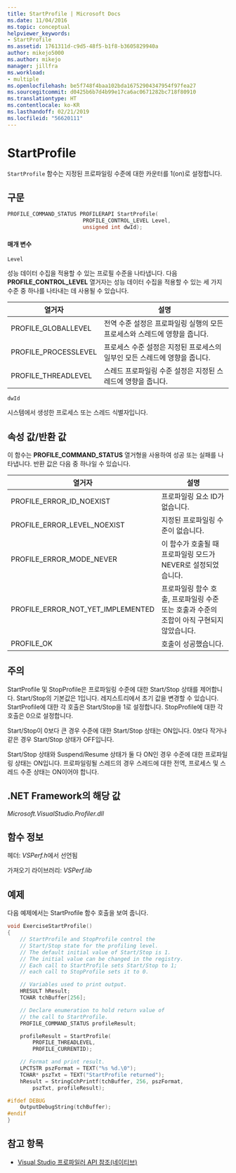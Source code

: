```yaml
---
title: StartProfile | Microsoft Docs
ms.date: 11/04/2016
ms.topic: conceptual
helpviewer_keywords:
- StartProfile
ms.assetid: 1761311d-c9d5-48f5-b1f8-b3605829940a
author: mikejo5000
ms.author: mikejo
manager: jillfra
ms.workload:
- multiple
ms.openlocfilehash: be5f748f4baa102bda16752904347954f97fea27
ms.sourcegitcommit: d0425b6b7d4b99e17ca6ac0671282bc718f80910
ms.translationtype: HT
ms.contentlocale: ko-KR
ms.lasthandoff: 02/21/2019
ms.locfileid: "56620111"
---
```

# <a name="startprofile"></a>StartProfile
`StartProfile` 함수는 지정된 프로파일링 수준에 대한 카운터를 1(on)로 설정합니다.

## <a name="syntax"></a>구문

```cpp
PROFILE_COMMAND_STATUS PROFILERAPI StartProfile(
                        PROFILE_CONTROL_LEVEL Level,
                        unsigned int dwId);
```

#### <a name="parameters"></a>매개 변수
 `Level`

 성능 데이터 수집을 적용할 수 있는 프로필 수준을 나타냅니다. 다음 **PROFILE_CONTROL_LEVEL** 열거자는 성능 데이터 수집을 적용할 수 있는 세 가지 수준 중 하나를 나타내는 데 사용될 수 있습니다.

|열거자|설명|
|----------------|-----------------|
|PROFILE_GLOBALLEVEL|전역 수준 설정은 프로파일링 실행의 모든 프로세스와 스레드에 영향을 줍니다.|
|PROFILE_PROCESSLEVEL|프로세스 수준 설정은 지정된 프로세스의 일부인 모든 스레드에 영향을 줍니다.|
|PROFILE_THREADLEVEL|스레드 프로파일링 수준 설정은 지정된 스레드에 영향을 줍니다.|

 `dwId`

 시스템에서 생성한 프로세스 또는 스레드 식별자입니다.

## <a name="property-valuereturn-value"></a>속성 값/반환 값
 이 함수는 **PROFILE_COMMAND_STATUS** 열거형을 사용하여 성공 또는 실패를 나타냅니다. 반환 값은 다음 중 하나일 수 있습니다.

|열거자|설명|
|----------------|-----------------|
|PROFILE_ERROR_ID_NOEXIST|프로파일링 요소 ID가 없습니다.|
|PROFILE_ERROR_LEVEL_NOEXIST|지정된 프로파일링 수준이 없습니다.|
|PROFILE_ERROR_MODE_NEVER|이 함수가 호출될 때 프로파일링 모드가 NEVER로 설정되었습니다.|
|PROFILE_ERROR_NOT_YET_IMPLEMENTED|프로파일링 함수 호출, 프로파일링 수준 또는 호출과 수준의 조합이 아직 구현되지 않았습니다.|
|PROFILE_OK|호출이 성공했습니다.|

## <a name="remarks"></a>주의
 StartProfile 및 StopProfile은 프로파일링 수준에 대한 Start/Stop 상태를 제어합니다. Start/Stop의 기본값은 1입니다. 레지스트리에서 초기 값을 변경할 수 있습니다. StartProfile에 대한 각 호출은 Start/Stop을 1로 설정합니다. StopProfile에 대한 각 호출은 0으로 설정합니다.

 Start/Stop이 0보다 큰 경우 수준에 대한 Start/Stop 상태는 ON입니다. 0보다 작거나 같은 경우 Start/Stop 상태가 OFF입니다.

 Start/Stop 상태와 Suspend/Resume 상태가 둘 다 ON인 경우 수준에 대한 프로파일링 상태는 ON입니다. 프로파일링될 스레드의 경우 스레드에 대한 전역, 프로세스 및 스레드 수준 상태는 ON이어야 합니다.

## <a name="net-framework-equivalent"></a>.NET Framework의 해당 값
 *Microsoft.VisualStudio.Profiler.dll*

## <a name="function-information"></a>함수 정보
 헤더: *VSPerf.h*에서 선언됨

 가져오기 라이브러리: *VSPerf.lib*

## <a name="example"></a>예제
 다음 예제에서는 StartProfile 함수 호출을 보여 줍니다.

```cpp
void ExerciseStartProfile()
{
    // StartProfile and StopProfile control the
    // Start/Stop state for the profiling level.
    // The default initial value of Start/Stop is 1.
    // The initial value can be changed in the registry.
    // Each call to StartProfile sets Start/Stop to 1;
    // each call to StopProfile sets it to 0.

    // Variables used to print output.
    HRESULT hResult;
    TCHAR tchBuffer[256];

    // Declare enumeration to hold return value of
    // the call to StartProfile.
    PROFILE_COMMAND_STATUS profileResult;

    profileResult = StartProfile(
        PROFILE_THREADLEVEL,
        PROFILE_CURRENTID);

    // Format and print result.
    LPCTSTR pszFormat = TEXT("%s %d.\0");
    TCHAR* pszTxt = TEXT("StartProfile returned");
    hResult = StringCchPrintf(tchBuffer, 256, pszFormat,
        pszTxt, profileResult);

#ifdef DEBUG
    OutputDebugString(tchBuffer);
#endif
}
```

## <a name="see-also"></a>참고 항목
- [Visual Studio 프로파일러 API 참조(네이티브)](../profiling/visual-studio-profiler-api-reference-native.md)